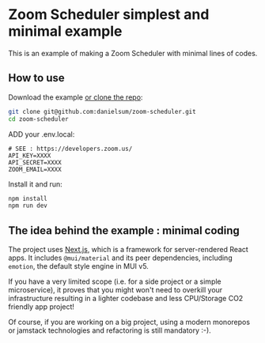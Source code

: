 # Zoom Scheduler simplest and minimal example

This is an example of making a Zoom Scheduler with minimal lines of codes.

## How to use

Download the example [or clone the repo](https://github.com/danielsum/zoom-scheduler):

```sh
git clone git@github.com:danielsum/zoom-scheduler.git
cd zoom-scheduler
```

ADD your .env.local: 

```dotenv
# SEE : https://developers.zoom.us/
API_KEY=XXXX
API_SECRET=XXXX
ZOOM_EMAIL=XXXX
```

Install it and run:

```sh
npm install
npm run dev
```

## The idea behind the example : minimal coding

The project uses [Next.js](https://github.com/vercel/next.js), which is a framework for server-rendered React apps.
It includes `@mui/material` and its peer dependencies, including `emotion`, the default style engine in MUI v5.

If you have a very limited scope (i.e. for a side project or a simple microservice), it proves that you might won't need to overkill your infrastructure resulting in a lighter codebase and less CPU/Storage CO2 friendly app project!

Of course, if you are working on a big project, using a modern monorepos or jamstack technologies and refactoring is still mandatory :-).

